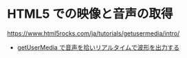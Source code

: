 # HTML5 での映像と音声の取得

https://www.html5rocks.com/ja/tutorials/getusermedia/intro/

- [getUserMedia で音声を拾いリアルタイムで波形を出力する](https://qiita.com/mhagita/items/6c7d73932d9a207eb94d)
